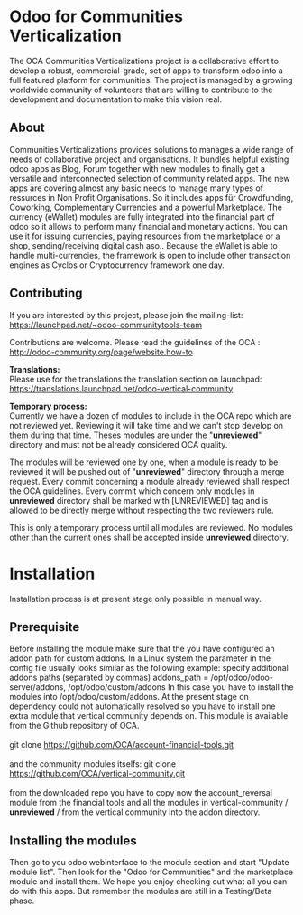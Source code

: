 # Odoo for Communities Verticalization #
The OCA Communities Verticalizations project is a collaborative effort to develop a robust, commercial-grade, set of apps to transform odoo into a full featured platform for communities. 
The project is managed by a growing worldwide community of volunteers that are willing to contribute to the development and documentation to make this vision real.

## About ##
Communities Verticalizations provides solutions to manages a wide range of needs of collaborative project and organisations. It bundles helpful existing odoo apps as Blog, Forum together with new modules to finally get a versatile and interconnected selection of community related apps.
The new apps are covering almost any basic needs to manage many types of ressurces in Non Profit Organisations. So it includes apps für Crowdfunding, Coworking, Complementary Currencies and a powerful Marketplace. The currency (eWallet) modules are fully integrated into the financial part of odoo so it allows to perform many financial and monetary actions. You can use it for issuing currencies, paying resources from the marketplace or a shop, sending/receiving digital cash aso.. Because the eWallet is able to handle multi-currencies, the framework is open to include other transaction engines as Cyclos or Cryptocurrency framework one day.

## Contributing ##
If you are interested by this project, please join the mailing-list: https://launchpad.net/~odoo-communitytools-team

Contributions are welcome. Please read the guidelines of the OCA : http://odoo-community.org/page/website.how-to

**Translations:**<br>Please use for the translations the translation section on launchpad:
https://translations.launchpad.net/odoo-vertical-community

**Temporary process:**<br>
Currently we have a dozen of modules to include in the OCA repo which are not reviewed yet. Reviewing it will take time and we can't stop develop on them during that time.
Theses modules are under the "__unreviewed__" directory and must not be already considered OCA quality.

The modules will be reviewed one by one, when a module is ready to be reviewed it will be pushed out of "__unreviewed__" directory through a merge request.
Every commit concerning a module already reviewed shall respect the OCA guidelines.
Every commit which concern only modules in __unreviewed__ directory shall be marked with [UNREVIEWED] tag and is allowed to be directly merge without respecting the two reviewers rule.

This is only a temporary process until all modules are reviewed. No modules other than the current ones shall be accepted inside __unreviewed__ directory.

# Installation #
Installation process is at present stage only possible in manual way.
## Prerequisite ##
Before installing the module make sure that the you have configured an addon path for custom addons. In a Linux system the parameter in the config file usually looks similar as the following example:
 specify additional addons paths (separated by commas)
addons_path = /opt/odoo/odoo-server/addons, /opt/odoo/custom/addons
In this case you have to install the modules into /opt/odoo/custom/addons. At the present stage on dependency could not automatically resolved so you have to install one extra module that vertical community depends on. This module is available from the Github repository of OCA.<br><br>
git clone https://github.com/OCA/account-financial-tools.git<br><br>
and the community modules itselfs:
git clone https://github.com/OCA/vertical-community.git<br><br>
from the downloaded repo you have to copy now the account_reversal module from the financial tools and all the modules in vertical-community / __unreviewed__ / from the vertical community into the addon directory.
## Installing the modules ##
Then go to you odoo webinterface to the module section and start "Update module list". Then look for the "Odoo for Communities" and the marketplace module and install them.
We hope you enjoy checking out what all you can do with this apps. But remember the modules are still in a Testing/Beta phase.

